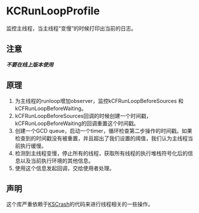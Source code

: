 # KCRunLoopProfile
监控主线程，当主线程“变慢”的时候打印出当前的日志。

## 注意
***不要在线上版本使用***

## 原理
1. 为主线程的runloop增加observer，监控kCFRunLoopBeforeSources 和 kCFRunLoopBeforeWaiting。
2. kCFRunLoopBeforeSources回调的时候创建一个时间戳，kCFRunLoopBeforeWaiting的回调重置这个时间戳。
3. 创建一个GCD queue，启动一个timer，循环检查第二步操作的时间戳。如果检查到的时间戳没有被重置，并且超出了我们设置的阈值，我们认为主线程当前执行缓慢。
4. 检测到主线程变慢，停止所有的线程，获取所有线程的执行堆栈符号化后的信息以及当前执行环境的其他信息。
5. 使用这个信息发起回调，交给使用者处理。


## 声明
这个库严重依赖于[KSCrash](https://github.com/kstenerud/KSCrash)的代码来进行线程相关的一些操作。
